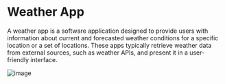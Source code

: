 # Weather App
A weather app is a software application designed to provide users with information about current and forecasted weather conditions for a specific location or a set of locations. These apps typically retrieve weather data from external sources, such as weather APIs, and present it in a user-friendly interface.

![image](https://github.com/Sakshi-Vaidya/Web-Development/assets/110716058/83606d37-5936-4f15-bb7c-e6ae5f207f0d)
